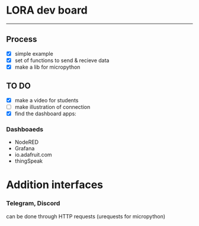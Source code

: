 # LORA dev board
----------
## Process
- [x] simple example
- [x] set of functions to send & recieve data
- [x] make a lib for micropython
## TO DO
- [x] make a video for students
- [ ] make illustration of connection
- [x] find the dashboard apps:
### Dashboaeds
 - NodeRED
 - Grafana
 - io.adafruit.com
 - thingSpeak
# Addition interfaces
### Telegram, Discord
can be done through HTTP requests (urequests for micropython)
